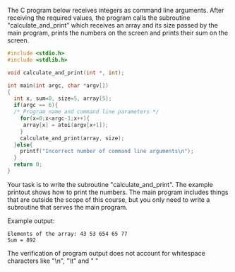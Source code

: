The C program below receives integers as command line arguments. After receiving the required values, the program calls the subroutine "calculate_and_print" which receives an array and its size passed by the main program, prints the numbers on the screen and prints their sum on the screen.

```c
#include <stdio.h> 
#include <stdlib.h>

void calculate_and_print(int *, int);

int main(int argc, char *argv[])
{
  int x, sum=0, size=5, array[5];
  if(argc == 6){ 
  /* Program name and command line parameters */
    for(x=0;x<argc-1;x++){
     array[x] = atoi(argv[x+1]);
    }
    calculate_and_print(array, size);
  }else{
    printf("Incorrect number of command line arguments\n");
  }
  return 0;
}
```

Your task is to write the subroutine "calculate_and_print". The example printout shows how to print the numbers. The main program includes things that are outside the scope of this course, but you only need to write a subroutine that serves the main program.

Example output:
```
Elements of the array: 43 53 654 65 77
Sum = 892
```

The verification of program output does not account for whitespace characters like "\n", "\t" and " "